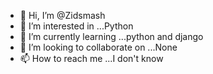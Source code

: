 - 👋 Hi, I’m @Zidsmash
- 👀 I’m interested in ...Python
- 🌱 I’m currently learning ...python and django
- 💞️ I’m looking to collaborate on ...None
- 📫 How to reach me ...I don't know

<!---
Zidsmash/Zidsmash is a ✨ special ✨ repository because its `README.md` (this file) appears on your GitHub profile.
You can click the Preview link to take a look at your changes.
--->
